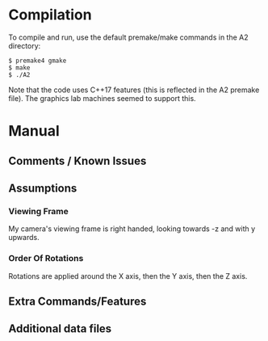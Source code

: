 # Compilation
To compile and run, use the default premake/make commands in the A2 directory:

``` 
$ premake4 gmake
$ make
$ ./A2
```

Note that the code uses C++17 features (this is reflected in the A2 premake file). The graphics lab machines seemed to support this.

# Manual
## Comments / Known Issues

## Assumptions
### Viewing Frame
My camera's viewing frame is right handed, looking towards -z and with y upwards.

### Order Of Rotations
Rotations are applied around the X axis, then the Y axis, then the Z axis.

## Extra Commands/Features

## Additional data files
